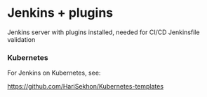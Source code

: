 Jenkins + plugins
=================

Jenkins server with plugins installed, needed for CI/CD Jenkinsfile validation

### Kubernetes

For Jenkins on Kubernetes, see:

https://github.com/HariSekhon/Kubernetes-templates
